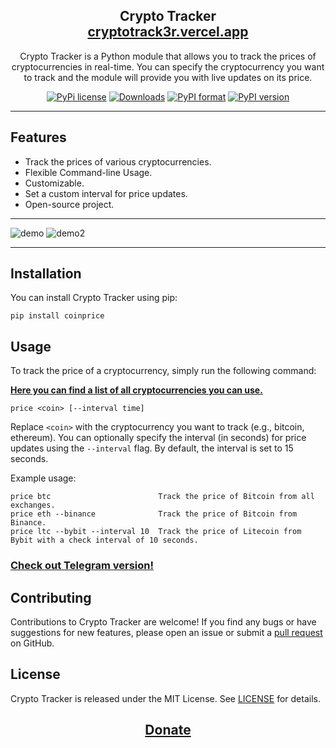 <h2 align="center">
  Crypto Tracker<br/>
  <a href="https://cryptotrack3r.vercel.app/" target="_blank">cryptotrack3r.vercel.app</a>
</h2>

<p align="center">
 Crypto Tracker is a Python module that allows you to track the prices of cryptocurrencies in real-time. 
You can specify the cryptocurrency you want to track and the module will provide you with live updates on its price.
</p>

<div align="center">

[![PyPi license](https://badgen.net/pypi/license/pip/)](https://pypi.org/project/coinprice/)
[![Downloads](https://static.pepy.tech/badge/coinprice)](https://pepy.tech/project/coinprice)
[![PyPI format](https://img.shields.io/pypi/format/coinprice.svg)](https://pypi.org/project/coinprice/)
[![PyPI version](https://img.shields.io/pypi/v/coinprice)](https://pypi.org/project/coinprice/)

</div>

---

## Features

- Track the prices of various cryptocurrencies.
- Flexible Command-line Usage.
- Customizable.
- Set a custom interval for price updates.
- Open-source project.

--- 

![demo](https://github.com/7GitGuru/crypto-tracker/assets/154711952/0df38415-6b97-4d06-ba31-e6a421d520bf)
![demo2](https://github.com/7GitGuru/crypto-tracker/assets/154711952/908a0b26-f6ce-41ae-9a6b-6941ecdf4f76)


----

## Installation

You can install Crypto Tracker using pip:

```
pip install coinprice
```

## Usage

To track the price of a cryptocurrency, simply run the following command:

**[Here you can find a list of all cryptocurrencies you can use.](https://github.com/7GitGuru/crypto-tracker/blob/main/coin-names.json)**

```
price <coin> [--interval time]
```

Replace `<coin>` with the cryptocurrency you want to track (e.g., bitcoin, ethereum). You can optionally specify the interval (in seconds) for price updates using the `--interval` flag. By default, the interval is set to 15 seconds.

Example usage:

```
price btc                        Track the price of Bitcoin from all exchanges.
price eth --binance              Track the price of Bitcoin from Binance.
price ltc --bybit --interval 10  Track the price of Litecoin from Bybit with a check interval of 10 seconds.
```

### [Check out Telegram version!](https://github.com/7GitGuru/crypto-tracker/tree/telegram)

## Contributing

Contributions to Crypto Tracker are welcome! If you find any bugs or have suggestions for new features, please open an issue or submit a [pull request](https://github.com/7GitGuru/crypto-tracker/pulls) on GitHub.

## License

Crypto Tracker is released under the MIT License. See [LICENSE](https://github.com/7GitGuru/crypto-tracker/blob/main/LICENSE) for details.

<h2 align="center">

[Donate](https://www.buymeacoffee.com/bohd4n)

</h2>
